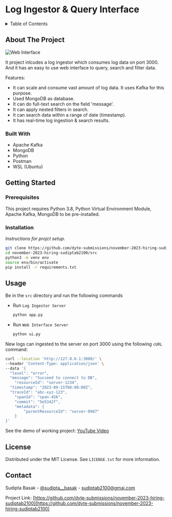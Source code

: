 # Log Ingestor & Query Interface

<!-- TABLE OF CONTENTS -->
<details>
  <summary>Table of Contents</summary>
  <ol>
    <li>
      <a href="#about-the-project">About The Project</a>
      <ul>
        <li><a href="#built-with">Built With</a></li>
      </ul>
    </li>
    <li>
      <a href="#getting-started">Getting Started</a>
      <ul>
        <li><a href="#prerequisites">Prerequisites</a></li>
        <li><a href="#installation">Installation</a></li>
      </ul>
    </li>
    <li><a href="#usage">Usage</a></li>
    <li><a href="#license">License</a></li>
    <li><a href="#contact">Contact</a></li>
  </ol>
</details>



<!-- ABOUT THE PROJECT -->
## About The Project

![Web Interface](https://i.imgur.com/1gIxRD7.png)

It project inlcudes a log ingestor which consumes log data on port 3000. And it has an easy to use web interface to query, search and filter data.

Features:
* It can scale and consume vast amount of log data. It uses Kafka for this purpose.
* Used MongoDB as database.
* It can do full-text search on the field 'message'.
* It can apply nested filters in search.
* It can search data within a range of date (timestamp).
* It has real-time log ingestion & search results.

### Built With

* Apache Kafka
* MongoDB
* Python
* Postman
* WSL (Ubuntu)

<!-- GETTING STARTED -->
## Getting Started

### Prerequisites

This project requires Python 3.8, Python Virtual Environment Module, Apache Kafka, MongoDB to be pre-installed.

### Installation

_Instructions for projct setup._

```sh
git clone https://github.com/dyte-submissions/november-2023-hiring-sudiptab2100.git
cd november-2023-hiring-sudiptab2100/src
python3 -m venv env
source env/bin/activate
pip install -r requirements.txt
```

<!-- USAGE EXAMPLES -->
## Usage

Be in the `src` directory and run the following commands

* Run `Log Ingestor Server` 

  ```sh
  python app.py
  ```
* Run `Web Interface Server` 

  ```sh
  python ui.py
  ```

New logs can ingested to the server on port 3000 using the following `cURL` command:
  ```sh
  curl --location 'http://127.0.0.1:3000/' \
  --header 'Content-Type: application/json' \
  --data '{
    "level": "error",
    "message": "Succeed to connect to DB",
      "resourceId": "server-1234",
    "timestamp": "2023-09-15T08:00:00Z",
    "traceId": "abc-xyz-123",
      "spanId": "span-456",
      "commit": "5e5342f",
      "metadata": {
          "parentResourceId": "server-0987"
      }
  }'
  ```
See the demo of working project: [YouTube Video](https://youtu.be/jZjfLeWZkDM)


<!-- LICENSE -->
## License

Distributed under the MIT License. See `LICENSE.txt` for more information.

<!-- CONTACT -->
## Contact

Sudipta Basak - [@sudipta__basak](https://twitter.com/sudipta__basak) - sudiptab2100@gmai.com

Project Link: [https://github.com/dyte-submissions/november-2023-hiring-sudiptab2100](https://github.com/dyte-submissions/november-2023-hiring-sudiptab2100)
